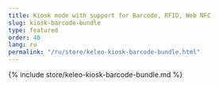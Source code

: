 ```yaml
---
title: Kiosk mode with support for Barcode, RFID, Web NFC
slug: kiosk-barcode-bundle
type: featured
order: 40
lang: ru
permalink: "/ru/store/keleo-kiosk-barcode-bundle.html"
---
```


{% include store/keleo-kiosk-barcode-bundle.md %}
